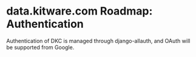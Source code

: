 # data.kitware.com Roadmap: Authentication

Authentication of DKC is managed through django-allauth, and OAuth will be supported from Google.
